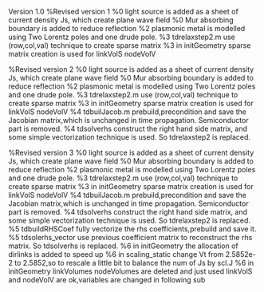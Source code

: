 Version 1.0
%Revised version 1
%0 light source is added as a sheet of current density Js, which create plane wave field 
%0 Mur absorbing boundary is added to reduce reflection
%2 plasmonic metal is modelled using Two Lorentz poles and one drude pole.
%3 tdrelaxstep2.m use (row,col,val) technique to create sparse matrix
%3 in initGeometry sparse matrix creation is used for linkVolS nodeVolV

%Revised version 2
%0 light source is added as a sheet of current density Js, which create plane wave field 
%0 Mur absorbing boundary is added to reduce reflection
%2 plasmonic metal is modelled using Two Lorentz poles and one drude pole.
%3 tdrelaxstep2.m use (row,col,val) technique to create sparse matrix
%3 in initGeometry sparse matrix creation is used for linkVolS nodeVolV
%4 tdbuilJacob.m prebuild,precondition and save  the Jacobian matrix,which is unchanged in time propagation. Semiconductor part is removed.
%4 tdsolverhs construct the right hand side matrix, and some simple vectorization technique is used. So tdrelaxstep2 is replaced.

%Revised version 3
%0 light source is added as a sheet of current density Js, which create plane wave field 
%0 Mur absorbing boundary is added to reduce reflection
%2 plasmonic metal is modelled using Two Lorentz poles and one drude pole.
%3 tdrelaxstep2.m use (row,col,val) technique to create sparse matrix
%3 in initGeometry sparse matrix creation is used for linkVolS nodeVolV
%4 tdbuilJacob.m prebuild,precondition and save  the Jacobian matrix,which is unchanged in time propagation. Semiconductor part is removed.
%4 tdsolverhs construct the right hand side matrix, and some simple vectorization technique is used. So tdrelaxstep2 is replaced.
%5 tdbuildRHSCoef fully vectorize the rhs coefficients,prebuild and save it. 
%5 tdsolerhs_vector use previous coefficient matrix to reconstruct the rhs matrix. So tdsolverhs is replaced. 
%6 in initGeometry the allocation of dirlinks is added to speed up
%6 in scaling_static change Vt from 2.5852e-2 to 2.5852,so to rescale a little bit to balance the num of Js by scl.J
%6 in initGeometry linkVolumes nodeVolumes are deleted and just used linkVolS and nodeVolV are ok,variables are changed in following sub
